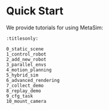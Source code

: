 # Quick Start

We provide tutorials for using MetaSim:

```{toctree}
:titlesonly:

0_static_scene
1_control_robot
2_add_new_robot
3_parallel_envs
4_motion_planning
5_hybrid_sim
6_advanced_rendering
7_collect_demo
8_replay_demo
9_cfg_task
10_mount_camera
```
